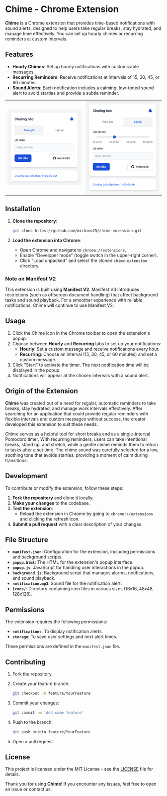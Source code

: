 # Chime - Chrome Extension

**Chime** is a Chrome extension that provides time-based notifications with sound alerts, designed to help users take regular breaks, stay hydrated, and manage time effectively. You can set up hourly chimes or recurring reminders at custom intervals.

## Features

- **Hourly Chimes**: Set up hourly notifications with customizable messages.
- **Recurring Reminders**: Receive notifications at intervals of 15, 30, 45, or 60 minutes.
- **Sound Alerts**: Each notification includes a calming, low-toned sound alert to avoid startles and provide a subtle reminder.

<table border="0" style="border-collapse: collapse;">
  <tr>
    <td><img src="assets/intro0.png" alt="Ảnh 1" style="width: 350px; object-fit: contain;"></td>
    <td><img src="assets/intro1.png" alt="Ảnh 2" style="width: 350px; object-fit: contain;"></td>
  </tr>
</table>

## Installation

1. **Clone the repository**:

   ```bash
   git clone https://github.com/michino25/chime-extension.git
   ```

2. **Load the extension into Chrome**:
   - Open Chrome and navigate to `chrome://extensions`.
   - Enable "Developer mode" (toggle switch in the upper-right corner).
   - Click "Load unpacked" and select the cloned `chime-extension` directory.

### Note on Manifest V2

This extension is built using **Manifest V2**. Manifest V3 introduces restrictions (such as offscreen document handling) that affect background tasks and sound playback. For a smoother experience with reliable notifications, Chime will continue to use Manifest V2.

## Usage

1. Click the Chime icon in the Chrome toolbar to open the extension's popup.
2. Choose between **Hourly** and **Recurring** tabs to set up your notifications:
   - **Hourly**: Set a custom message and receive notifications every hour.
   - **Recurring**: Choose an interval (15, 30, 45, or 60 minutes) and set a custom message.
3. Click "Start" to activate the timer. The next notification time will be displayed in the popup.
4. Notifications will appear at the chosen intervals with a sound alert.

## Origin of the Extension

**Chime** was created out of a need for regular, automatic reminders to take breaks, stay hydrated, and manage work intervals effectively. After searching for an application that could provide regular reminders with flexible intervals and custom messages without success, the creator developed this extension to suit these needs.

Chime serves as a helpful tool for short breaks and as a single-interval Pomodoro timer. With recurring reminders, users can take intentional breaks, stand up, and stretch, while a gentle chime reminds them to return to tasks after a set time. The chime sound was carefully selected for a low, soothing tone that avoids startles, providing a moment of calm during transitions.

## Development

To contribute or modify the extension, follow these steps:

1. **Fork the repository** and clone it locally.
2. **Make your changes** to the codebase.
3. **Test the extension**:
   - Reload the extension in Chrome by going to `chrome://extensions` and clicking the refresh icon.
4. **Submit a pull request** with a clear description of your changes.

## File Structure

- **`manifest.json`**: Configuration for the extension, including permissions and background scripts.
- **`popup.html`**: The HTML for the extension's popup interface.
- **`popup.js`**: JavaScript for handling user interactions in the popup.
- **`background.js`**: Background script that manages alarms, notifications, and sound playback.
- **`notification.mp3`**: Sound file for the notification alert.
- **`icons/`**: Directory containing icon files in various sizes (16x16, 48x48, 128x128).

## Permissions

The extension requires the following permissions:

- **`notifications`**: To display notification alerts.
- **`storage`**: To save user settings and next alert times.

These permissions are defined in the `manifest.json` file.

## Contributing

1. Fork the repository.
2. Create your feature branch:

   ```bash
   git checkout -b feature/YourFeature
   ```

3. Commit your changes:

   ```bash
   git commit -m 'Add some feature'
   ```

4. Push to the branch:

   ```bash
   git push origin feature/YourFeature
   ```

5. Open a pull request.

## License

This project is licensed under the MIT License - see the [LICENSE](LICENSE) file for details.

Thank you for using **Chime**! If you encounter any issues, feel free to open an issue or contact us.
